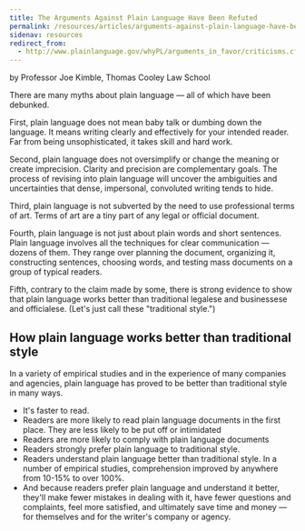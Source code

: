 ```yaml
---
title: The Arguments Against Plain Language Have Been Refuted
permalink: /resources/articles/arguments-against-plain-language-have-been-refuted/
sidenav: resources
redirect_from:
  - http://www.plainlanguage.gov/whyPL/arguments_in_favor/criticisms.cfm
---
```


by Professor Joe Kimble, Thomas Cooley Law School

There are many myths about plain language — all of which have been debunked.

First, plain language does not mean baby talk or dumbing down the language. It means writing clearly and effectively for your intended reader. Far from being unsophisticated, it takes skill and hard work.

Second, plain language does not oversimplify or change the meaning or create imprecision. Clarity and precision are complementary goals. The process of revising into plain language will uncover the ambiguities and uncertainties that dense, impersonal, convoluted writing tends to hide.

Third, plain language is not subverted by the need to use professional terms of art. Terms of art are a tiny part of any legal or official document.

Fourth, plain language is not just about plain words and short sentences. Plain language involves all the techniques for clear communication — dozens of them. They range over planning the document, organizing it, constructing sentences, choosing words, and testing mass documents on a group of typical readers.

Fifth, contrary to the claim made by some, there is strong evidence to show that plain language works better than traditional legalese and businessese and officialese. (Let's just call these "traditional style.")

## How plain language works better than traditional style

In a variety of empirical studies and in the experience of many companies and agencies, plain language has proved to be better than traditional style in many ways.

- It's faster to read.
- Readers are more likely to read plain language documents in the first place. They are less likely to be put off or intimidated
- Readers are more likely to comply with plain language documents
- Readers strongly prefer plain language to traditional style.
- Readers understand plain language better than traditional style. In a number of empirical studies, comprehension improved by anywhere from 10-15% to over 100%.
- And because readers prefer plain language and understand it better, they'll make fewer mistakes in dealing with it, have fewer questions and complaints, feel more satisfied, and ultimately save time and money — for themselves and for the writer's company or agency.
